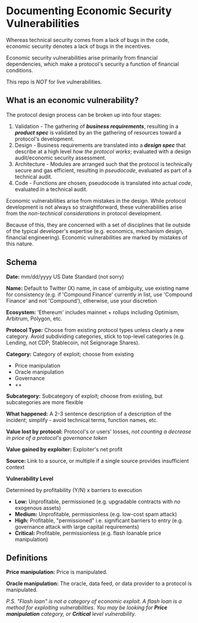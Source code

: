# Documenting Economic Security Vulnerabilities

Whereas technical security comes from a lack of bugs in the code, economic security denotes a lack of bugs in the incentives.

Economic security vulnerabilities arise primarily from financial dependencies, which make a protocol's security a function of financial conditions.

This repo is _NOT_ for live vulnerabilities.

## What is an economic vulnerability?

The protocol design process can be broken up into four stages:
1. Validation - The gathering of _**business requirements**_, resulting in a _**product spec**_ is validated by an the gathering of resources toward a protocol's development.
2. Design - Business requirements are translated into a _**design spec**_ that describe at a high level _how the protocol works_; evaluated with a design audit/economic security assessment.
3. Architecture - Modules are arranged such that the protocol is technically secure and gas efficient, resulting in _pseudocode_, evaluated as part of a technical audit.
4. Code - Functions are chosen, pseudocode is translated into actual _code_, evaluated in a technical audit.

Economic vulnerabilities arise from mistakes in the design. While protocol development is not always so straightforward, these vulnerabilities arise from the _non-technical considerations_ in protocol development.

Because of this, they are concerned with a set of disciplines that lie outside of the typical developer's expertise (e.g. economics, mechanism design, financial engineering). Economic vulnerabilities are marked by mistakes of this nature.

## Schema

**Date:** mm/dd/yyyy US Date Standard (not sorry)

**Name:** Default to Twitter (X) name, in case of ambiguity, use existing name for consistency (e.g. if 'Compound Finance' currently in list, use 'Compound Finance' and not 'Compound'), otherwise, use your discretion

**Ecosystem:** 'Ethereum' includes mainnet + rollups including Optimism, Arbitrum, Polygon, etc.

**Protocol Type:** Choose from existing protocol types unless clearly a new category. Avoid subdividing categories, stick to top-level categories (e.g. Lending, not CDP; Stablecoin, not Seignorage Shares).

**Category:** Category of exploit; choose from existing

- Price manipulation
- Oracle manipulation
- Governance
- ++

**Subcategory:** Subcategory of exploit; choose from existing, but subcategories are more flexible

**What happened:** A 2-3 sentence description of a description of the incident; simplify - avoid technical terms, function names, etc.

**Value lost by protocol:** Protocol's or users' losses, *not counting a decrease in price of a protocol's governance token*

**Value gained by exploiter:** Exploiter's net profit

**Source:** Link to a source, or multiple if a single source provides insufficient context

**Vulnerability Level**

Determined by profitability (Y/N) x barriers to execution

- **Low:** Unprofitable, permissioned (e.g. upgradable contracts with _no_ exogenous assets)
- **Medium:** Unprofitable, permissionless (e.g. low-cost spam attack)
- **High:** Profitable, "permissioned" i.e. significant barriers to entry (e.g. governance attack with large capital requirements)
- **Critical:** Profitable, permissionless (e.g. flash loanable price manipulation)

## Definitions

**Price manipulation:** Price is manipulated.

**Oracle manipulation:** The oracle, data feed, or data provider to a protocol is manipulated.

_P.S. "Flash loan" is not a category of economic exploit. A flash loan is a method for exploiting vulnerabilities. You may be looking for **Price manipulation** category, or **Critical** level vulnerability._
